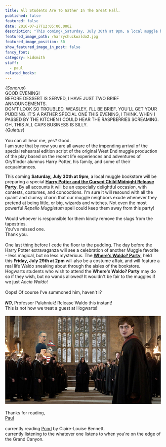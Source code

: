 ```yaml
---
title: All Students Are To Gather In The Great Hall.
published: false
featured: false
date: 2016-07-27T12:05:00.000Z
description: "This coming\_Saturday, July 30th at 9pm, a local muggle bookstore will be preparing a special Harry Potter and the Cursed Child Midnight Release Party."
featured_image_path: /harrychuckwaldo2.jpg
featured_image_position: 50
show_featured_image_in_post: false
fancy_font:
category: kidsmith
staff:
  - paul
related_books:
---
```



{*Sonorus*}
<br>GOOD EVENING!&nbsp;
<br>BEFORE DESSERT IS SERVED, I HAVE JUST TWO BRIEF ANNOUNCEMENTS.&nbsp;
<br>DON'T LOOK SO TROUBLED, WEASLEY, I'LL BE BRIEF. YOU'LL GET YOUR PUDDING. IT'S A RATHER SPECIAL ONE THIS EVENING, I THINK. WHEN I PASSED BY THE KITCHEN I COULD HEAR THE RASPBERRIES SCREAMING.&nbsp;
<br>OH, THIS ALL CAPS BUSINESS IS SILLY.
<br>{*Quietus*}
<br>
<br>You can all hear me, yes? Good.
<br>I am sure that by now you are all aware of the impending arrival of the special rehearsal edition script of the original West End muggle production of the play based on the recent life experiences and adventures of Gryffindor alumnus Harry Potter, his family, and some of their acquaintances.&nbsp;

This coming&nbsp;**Saturday, July 30th at 9pm**, a local muggle bookstore will be preparing a special [**Harry Potter and the Cursed Child Midnight Release Party**](http://www.brooklinebooksmith.com/events/2016-07/release-party-for--harry-potter-and-the-cursed-child/). By all accounts it will be an especially delightful occasion, with contests, costumes, and concoctions. I'm sure it will resound with all the quaint and clumsy charm that our muggle neighbors exude whenever they pretend at being little, or big, wizards and witches. Not even the most powerful&nbsp;*Repello Muggletum*&nbsp;spell could keep them away from this party!&nbsp;
<br>
<br>Would whoever is responsible for them kindly remove the slugs from the tapestries.&nbsp;
<br>You've missed one.&nbsp;
<br>Thank you.&nbsp;
<br>
<br>One last thing before I cede the floor to the pudding. The day before the Harry Potter extravaganza will see a celebration of another Muggle favorite - less magical, but no less mysterious. The&nbsp;**[Where's Waldo? Party](http://www.brooklinebooksmith.com/events/2016-07/wheres-waldo--party/)**, held this&nbsp;**Friday, July 29th at 2pm**&nbsp;will also be a costume affair, and will feature a real life Waldo sneaking about through the aisles of the bookstore. Hogwarts students who wish to attend the&nbsp;**Where's Waldo? Party** may do so if they wish, but no wands allowed! It wouldn't be fair to the muggles if we just&nbsp;*Accio Waldo*!&nbsp;
<br>
<br>Oops! Of course I've summoned him, haven't I?
<br>
<br>***NO***, Professor Palahniuk! Release Waldo this instant!&nbsp;
<br>This is not how we treat a guest at Hogwarts!
<br>
<br>![](/uploads/versions/harrychuckwaldo---x----760-428x---.jpg)
<br>
<br>Thanks for reading,
<br>[Paul](http://www.ptpainter.com/)
<br>
<br>currently reading&nbsp;[Pond](http://www.brooklinebooksmith-shop.com/book/9780399575891)&nbsp;by Claire-Louise Bennett.
<br>currently listening to the whatever one listens to when you're on the edge of the Grand Canyon.
